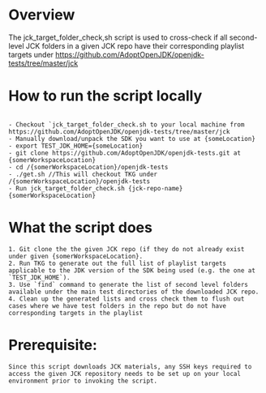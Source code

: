# Overview 

The jck_target_folder_check,sh script is used to cross-check if all second-level JCK folders in a given JCK repo have their corresponding playlist targets under https://github.com/AdoptOpenJDK/openjdk-tests/tree/master/jck


# How to run the script locally 


```

- Checkout `jck_target_folder_check.sh to your local machine from https://github.com/AdoptOpenJDK/openjdk-tests/tree/master/jck
- Manually download/unpack the SDK you want to use at {someLocation}
- export TEST_JDK_HOME={someLocation}
- git clone https://github.com/AdoptOpenJDK/openjdk-tests.git at {somerWorkspaceLocation}
- cd /{somerWorkspaceLocation}/openjdk-tests
- ./get.sh //This will checkout TKG under /{somerWorkspaceLocation}/openjdk-tests
- Run jck_target_folder_check.sh {jck-repo-name} {somerWorkspaceLocation}

```

# What the script does 


```
1. Git clone the the given JCK repo (if they do not already exist under given {somerWorkspaceLocation}. 
2. Run TKG to generate out the full list of playlist targets applicable to the JDK version of the SDK being used (e.g. the one at `TEST_JDK_HOME`). 
3. Use `find` command to generate the list of second level folders available under the main test directories of the downloaded JCK repo.  
4. Clean up the generated lists and cross check them to flush out cases where we have test folders in the repo but do not have corresponding targets in the playlist 

```

# Prerequisite: 


```
Since this script downloads JCK materials, any SSH keys required to access the given JCK repository needs to be set up on your local environment prior to invoking the script. 

```

